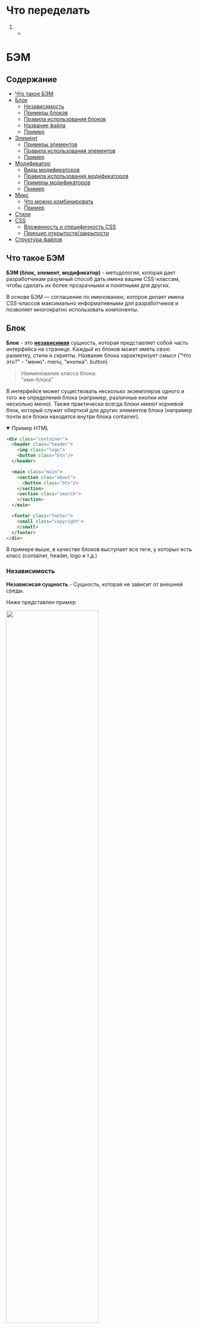 # Что переделать
  1. -

# БЭМ

## Содержание
- [Что такое БЭМ](#what-bem)
- [Блок](#block)
  - [Независимость](#independent)
  - [Примеры блоков](#block-examples)
  - [Правила использования блоков](#block-rules)
  - [Название файла](#block-file-name)
  - [Пример](#block-example)
- [Элемент](#element)
  - [Примеры элементов](#element-examples)
  - [Правила использования элементов](#element-rules)
  - [Пример](#element-example)
- [Модификатор](#modifier)
  - [Виды модификаторов](#modifier-kinds)
  - [Правила использования модификаторов](#modifier-rules)
  - [Примеры модификаторов](#modifier-examples)
  - [Пример](#modifier-example)
- [Микс](#mix)
  - [Что можно комбинировать](#mix-combine)
  - [Пример](#mix-example)
- [Стили](#styles)
- [CSS](#css)
  - [Вложенность и специфичность CSS](#css-specificity)
  - [Принцип открытости/закрытости](#css-open-close-principle)
- [Структура файлов](#file-structure)

## <a name="what-bem"></a>Что такое БЭМ

**БЭМ (блок, элемент, модификатор)** - методология, которая дает разработчикам разумный способ дать имена вашим CSS-классам,
чтобы сделать их более прозрачными и понятными для других.

В основе БЭМ — соглашение по именованию, которое делает имена CSS-классов максимально информативными для разработчиков и позволяет многократно использовать компоненты.

## <a name="block"></a>Блок

**Блок** - это [**независимая**](#independent) сущность, которая представляет собой часть интерфейса на странице.
Каждый из блоков может иметь свою разметку, стили и скрипты. Название блока характеризует смысл ("Что это?" - "меню": menu, "кнопка": button)

> Наименование класса блока:<br>"имя-блока"

В интерфейсе может существовать несколько экземпляров одного и того же определения блока (например, различные кнопки или несколько меню).
Также практически всегда блоки имеют корневой блок, который служит оберткой для других элементов блока (например почти все блоки находятся внутри блока container).

<details open>
  <summary>
    Пример HTML
  </summary>

  ```html
  <div class="container">
    <header class="header">
      <img class="logo">
      <button class="btn"/>
    </header>

    <main class="main">
      <section clas="about">
        <button class="btn"/>
      </section>
      <section class="search">
      </section>
    </main>

    <footer class="footer">
      <small class="copyright">
      </small>
    </footer>
  </div>
  ```
</details>

В примере выше, в качестве блоков выступает все теги, у которых есть класс (container, header, logo и т.д.)

### <a name="independent"></a>Независимость
**Независисая сущность** - Сущность, которая не зависит от внешней среды.

Ниже представлен пример

<img src="./independent-example-1.png" style="width: 70%">

<details>
  <summary>
    Пример HTML
  </summary>

  ```html
  <div class="container">
    <header class="header">
      <h1 class="header__title">
        Example BEM
      </h1>
    </header>

    <main class="main">
      <section class="store">
        <div class="card">
          <div class="card__header">
            <h2 class="card__title">
              Card title 1
            </h2>
          </div>

          <div class="card__body">
            <p class="card__description">
              Lorem, ipsum dolor sit amet consectetur adipisicing elit. Omnis, rerum.
            </p>
          </div>
        </div>

        <div class="card">
          <div class="card__header">
            <h2 class="card__title">
              Card title 2
            </h2>
          </div>

          <div class="card__body">
            <p class="card__description">
              Eaque exercitationem illum unde molestias. Quo doloribus sint, quisquam dolore quos eos!
            </p>
          </div>
        </div>

        <div class="card">
          <div class="card__header">
            <h2 class="card__title">
              Card title 3
            </h2>
          </div>

          <div class="card__body">
            <p class="card__description">
              Beatae quibusdam officiis quam nisi omnis, sint ad quasi vero, neque voluptatem dolore
            </p>
          </div>
        </div>
      </section>

      <section class="articles">
        <div class="article">
          <h2 class="article__title">
            Article
          </h2>
          <p class="article__desc">
            Lorem ipsum dolor sit amet, consectetur adipisicing elit. Voluptatem eos accusantium, aspernatur animi.
          </p>
        </div>

        <div class="article">
          <h2 class="article__title">
            Article
          </h2>
          <p class="article__desc">
            Modi mollitia tempore error eos assumenda est ad eligendi illo dolores. Nihil error nesciunt sint, neque repellendus.
          </p>
        </div>
      </section>
    </main>

    <footer class="footer">
      <p class="footer__text">Footer</p>
    </footer>
  </div>
  ```
</details>

Так как блоки являются **независимыми**, мы можем менять их на странице местами, зная что мы ничего не сломаем

<img src="./independent-example-2.png" style="width: 70%">

<details>
  <summary>
    Пример HTML
  </summary>

  ```html
  <div class="container">
    <footer class="footer">
      <p class="footer__text">Footer</p>
    </footer>

    <main class="main">
      <section class="articles">
        <div class="article">
          <h2 class="article__title">
            Article
          </h2>
          <p class="article__desc">
            Lorem ipsum dolor sit amet, consectetur adipisicing elit. Voluptatem eos accusantium, aspernatur animi.
          </p>
        </div>

        <div class="card">
          <div class="card__header">
            <h2 class="card__title">
              Card title 1
            </h2>
          </div>

          <div class="card__body">
            <p class="card__description">
              Lorem, ipsum dolor sit amet consectetur adipisicing elit. Omnis, rerum.
            </p>
          </div>
        </div>
      </section>

      <section class="store">
        <div class="article">
          <h2 class="article__title">
            Article
          </h2>
          <p class="article__desc">
            Modi mollitia tempore error eos assumenda est ad eligendi illo dolores. Nihil error nesciunt sint, neque repellendus.
          </p>
        </div>

        <div class="card">
          <div class="card__header">
            <h2 class="card__title">
              Card title 3
            </h2>
          </div>

          <div class="card__body">
            <p class="card__description">
              Beatae quibusdam officiis quam nisi omnis, sint ad quasi vero, neque voluptatem dolore
            </p>
          </div>
        </div>
      </section>
    </main>

    <header class="header">
      <h1 class="header__title">
        Example BEM
      </h1>
    </header>
  </div>
  ```
</details>

Но для такого поведения на блоки введены [правила](#block-rules)

### <a name="block-examples"></a>Примеры блоков:
- Навигационное меню;
- Таблица;
- Форма;
- Кнопка;
- Список;
- Шапка страницы.

### <a name="block-rules"></a>Правила использования блоков
1. Блокам нельзя писать внешние размеры и позиционирование (margin, position)
2. Внутри одних блоков могут быть сколько угодно блоков

### <a name="block-file-name"></a>Название файла
Каждый блок должен находиться в отдельном файле.
Имя файла должно равняться названию блока.

<details open>
  <summary>
    Пример SCSS
  </summary>

  ```scss
  // Filename: _btn.scss
  .btn {
    $font-size: 0.5em;

    display: inline-block;
    width: $font-size;
    height: $font-size;
    background-color: antiquewhite;
    border-radius: 100%;

    &--highlighted {
      background-color: yellow;
    }
  }
  ```
</details>

### <a name="block-example"></a>Пример
Разберем шапку сайта.

<img src="./bem-block-example.png" style="width: 70%">

<br>

<details open>
  <summary>
    Пример HTML
  </summary>

  ```html
  <header class="header">
    <div class="header__inner">

      <div class="header__top">
        <nav class="menu">
          <ul class="menu__list">
            <li class="menu__item">
              <a class="menu__link" href="#">
                Tab 1
              </a>
            </li>
            <li class="menu__item">
              <a class="menu__link" href="#">
                Tab 2
              </a>
            </li>
            <li class="menu__item">
              <a class="menu__link" href="#">
                Tab 3
              </a>
            </li>
            <li class="menu__item">
              <a class="menu__link" href="#">
                Tab 4
              </a>
            </li>
          </ul>
        </nav>
      </div>

      <div class="header__bottom">
        <div class="logo">
          <img class="logo__img" src="#">
        </div>
        <div class="search">
          <form class="search__form">
            <input class="search__input" type="search">
          </form>
        </div>
        <div class="auth">
          <form class="auth__form">
            <input class="auth__input" type="text">
            <input class="auth__input" type="password">
            <button class="auth__btn">
              sign in
            </button>
          </form>
        </div>
      </div>

    </div>
  </header>
  ```
</details>

Здесь имеются 5 блоков:
- menu block;
- search block;
- auth block;
- logo block;
- head block.

Внутри head block мы можем двигать блоки как захотим. К примеру мы можем поменять блоки logo block и search block местами зная что внешний вид от этого не изменится в худшую сторону (из-за **независимости** блоков).

Каждый блок может состоять из **элементов**, которые являются составной частью блока и имеют с ним тесную связь.

---

## <a name="element"></a>Элемент
**Элемент** - часть блока, зависимая от него семантически и функционально. Название элемента, как и название блока, характеризует смысл («Что это?» — "пункт": item, "текст": text)

> Наименование класса элемента: отделяется двойным подчеркиванием.<br>"имя-блока__имя-элемента".

Элементы не могут существовать за пределами блока, к которому принадлежат. **У всех элементов должен быть родительский блок**.
<details open>
  <summary>
    Пример HTML
  </summary>

  ```html
  <!-- Хорошо -->
  <div class="about">
    <div class="about__inner">
      <div class="about__items"></div>
    </div>
  </div>

  <!-- Плохо: элемент НЕ находится внутри блока about -->
  <div class="about__header"></div>
  ```
</details>

### <a name="element-examples"></a>Примеры элементов:
- Навигационное меню (блок), содержащее пункты меню (элементы);
- Таблица (блок), содержащая ячейки и заголовки (элементы);
- Форма (блок), содержащая поля ввода (элементы).

### <a name="element-rules"></a>Правила использования элементов
1. Элемент без блока существовать не может;
2. Внутри элементов могут быть сколько угодно элементов;
3. Элемент — всегда часть блока, а не другого элемента. Это означает, что в названии элементов нельзя прописывать иерархию вида block__elem1__elem2.

<details open>
  <summary>
    Пример HTML
  </summary>

  ```html
  <div class="about">
    <div class="about__inner">
      <!-- Хорошо -->
      <div class="about__items"></div>

      <!-- Плохо: элемент элемента не бывает-->
      <div class="about__inner__items"></div>
    </div>
  </div>

  <!-- Плохо: Элемент about__footer находится за пределами своего блока about -->
  <div class="about__footer"></div>
  ```
</details>

### <a name="element-example"></a>Пример
Разберем блок menu block из [примера блока](#header-example).

<img src="./bem-element-example.png" style="width: 70%">

<br>
<details open>
  <summary>
    Пример HTML
  </summary>

  ```html
  <nav class="menu">
    <ul class="menu__list">
      <li class="menu__item">
        <a class="menu__link" href="#">
          Tab 1
        </a>
      </li>
      <li class="menu__item">
        <a class="menu__link" href="#">
          Tab 2
        </a>
      </li>
      <li class="menu__item">
        <a class="menu__link" href="#">
          Tab 3
        </a>
      </li>
      <li class="menu__item">
        <a class="menu__link" href="#">
          Tab 4
        </a>
      </li>
    </ul>
  </nav>
  ```
</details>

Здесь имеются 4 элемента

Вкладки (Tab 1, Tab 2, Tab 3, Tab 4) принадлежат menu block и не могут использоваться вне блока!

---

## <a name="modifier"></a> Модификатор
**Модификатор** - сущность, которая определяет внешний вид, состояние и поведение. Модификатор может задаваться как блоку, так и элементу. Название характеризует блок/объект "Какой размер?", "Какая тема?", "Какой статус?"

> Класс модификатора: отделяют от имени блока или элемента двойным дефисом (--)<br>"имя-блока--значение-модификатора" ИЛИ<br>"имя-блока__имя-элемента--значение-модификатора" ИЛИ<br>"имя-блока__имя-элемента--имя-модификатора--значение-модификатора" [хзхз].

Для одного элемента/блока допускается использование нескольких модификаторов, если они представляют разные свойства. **Модификатор нельзя использовать самостоятельно**.

<details open>
  <summary>
    Пример HTML
  </summary>

  ```html
  <!-- Хорошо -->
  <button class="button button--primary button--inactive">
  </button>
  <div class="card card--theme-transparent">
    <div class="card__header"></div>
    <div class="card__content"></div>
  </div>

  <!-- Плохо: модификатор используется без блока -->
  <div class="form--primary">
    <div class="form__group">
      <input class="form__input">
    </div>
  </div>
  ```
</details>

### <a name="modifier-kinds"></a>Виды модификаторов
1. Логические - Применяют, когда факт наличия модификатора важнее, чем его значение (visible: true или false, active, disabled и т.д.);
2. Ключ-значение - Используют в тех случаях, когда значение модификатора важно (size: large, medium, small, theme: winter, dark, light).

<details open>
  <summary>
    Пример HTML
  </summary>

  ```html
  <!-- Пример: модификатор логический -->
  <button class="btn btn--inactive"></button>
  <button class="btn btn--lg"></button>

  <!-- Пример: модификатор ключ-значение -->
  <div class="card card--theme-dark"></div>
  <a class="icon icon--pdf"></a>
  ```
</details>

### <a name="modifier-rules"></a>Правила использования модификаторов
- Блоку или элементу нельзя одновременно присвоить разные значения модификатора;
- Модификатор одной БЭМ-сущности нельзя использовать вместе с другой;
- Модификатор нельзя использовать самостоятельно.

<details open>
  <summary>
    Пример HTML
  </summary>

  ```html
  <!-- Хорошо -->
  <div class="card card--theme-transparent">
    <div class="card__header"></div>
    <div class="card__content"></div>
  </div>

  <!-- Плохо: используются два значения модификатора theme -->
  <div class="card card--theme-transparent card--theme-dark">
    <div class="card__header"></div>
    <div class="card__content"></div>
  </div>

  <!-- Хорошо -->
  <div class="article form form--theme-black">
  </div>

  <!-- Плохо: модификатор блока form используется вместе с другим блоком article -->
  <div class="article form--theme-black">
  </div>


  <!-- Хорошо -->
  <button class="button button--primary button--active">...</button>

  <!-- Плохо: модификаторы используются без блока -->
  <button class="button--primary button--active">...</button>
  ```

</details>

### <a name="modifier-examples"></a>Примеры модификаторов
- Навигационное меню (блок), содержащее пункты меню (элементы), один из пунктов меню активен (модификатор);
- Кнопки (блок), которых может быть несколько видов (модификаторы);
- Текст состояния (блок), у которого может быть несколько цветов (модификаторы).

### <a name="modifier-example"></a>Пример
Разберем блок menu block из [примера блока](#header-example). Он находится в шапке (сверху) и в подвале (снизу) страницы.

<img src="./bem-modifier-example.png" style="width: 70%">

<br>
<details open>
  <summary>Пример HTML</summary>

  ```html
  <!-- Верхнее menu-block -->
  <nav class="menu">
    <ul class="menu__list">
      <li class="menu__item">
        <a class="menu__link" href="#">
          Tab 1
        </a>
      </li>
      <li class="menu__item">
        <a class="menu__link" href="#">
          Tab 2
        </a>
      </li>
      <li class="menu__item">
        <a class="menu__link" href="#">
          Tab 3
        </a>
      </li>
      <li class="menu__item">
        <a class="menu__link" href="#">
          Tab 4
        </a>
      </li>
    </ul>
  </nav>

  <!-- Нижнее menu-block -->
  <nav class="menu menu--theme-round">
    <ul class="menu__list">
      <li class="menu__item">
        <a class="menu__link" href="#">
          Tab 1
        </a>
      </li>
      <li class="menu__item">
        <a class="menu__link" href="#">
          Tab 2
        </a>
      </li>
      <li class="menu__item">
        <a class="menu__link" href="#">
          Tab 3
        </a>
      </li>
      <li class="menu__item">
        <a class="menu__link" href="#">
          Tab 4
        </a>
      </li>
    </ul>
  </nav>
  ```
</details>

Внешний вид верхнего и нижнего меню заметно отличается.
По HTML нижнее и верхнее меню отличаются только тем, что у нижнего в блоке добавился класс "menu--theme-round"

## <a name="#mix"></a>Микс
**Микс** - способ комбинирования разных БЭМ-сущностей для одного DOM-узла.

> **БЭМ-сущности** - блоки, элементы и модификаторы.

Позволяют:
1. Совмещать поведение и стили нескольких сущностей без дублирования кода;
2. Одинаково форматировать разные HTML-элементы.

<details open>
  <summary>
    Пример HTML
  </summary>

  ```html
  <nav class="nav">
    <!-- Совмещение блока logo и элемента nav__logo = микс -->
    <img src="logo.png" class="logo nav__logo">
    <h1>My webpage</h1>

    <ul class="menu">
      <li class="menu__link">Link 1</li>
      <li class="menu__link">Link 2</li>
      <li class="menu__link">Link 3</li>
    </ul>
  </nav>
  ```
</details>

### <a name="mix-combine"></a>Что можно комбинировать
Комбинировать можно все БЭМ-сущности:
1. Блок с блоком
2. Блок с элементом
3. Элемент с элементом

### <a name="mix-example"></a>Пример
У нас имеется шапка страницы с ссылками, рейтингом и т.д.:

<details open>
  <summary>
    Пример HTML
  </summary>

  ```html
  <aside class="aside">
    <div class="aside__group">
      <ul class="article-tags">
        <li class="article-tags__tag">
          Methodology
        </li>
      </ul>

      <div class="social-likes">
        <a class="social-likes__service social-likes__service--type-facebook" href="#"></a>
        <a class="social-likes__service social-likes__service--type-vk" href="#"></a>
        <a class="social-likes__service social-likes__service--type-twitter"href="#"></a>
      </div>

      <div class="rating-stars">
        <div class="rating-stars__title">Оцените статью</div>
        <div class="rating-stars__stars">
          <span class="rating-stars__item">★</span>
          <span class="rating-stars__item">★</span>
          <span class="rating-stars__item">★</span>
          <span class="rating-stars__item">★</span>
          <span class="rating-stars__item">★</span>
        </div>
      </div>
    </div>

    <div class="amendments">
      Сообщить об ошибке на
      <a class="link" href="#">Гитхабе</a>
      или исправить в
      <a class="link" href="#">prose.io.</a>
    </div>
  </aside>
  ```
</details>

Выглядит она следующим образом

<img src="./mix-example-1.png">

Весь контент выглядит слипшимся, необходимо добавить отступы. Но как мы помним для блоков нельзя задавать отступы (margin)

Тут на помощь приходит микс. Добавим дополнительные классы

<details open>
  <summary>
    Пример HTML
  </summary>

  ```html
  <aside class="aside">
    <div class="aside__group">
      <ul class="aside__tags article-tags">
        <li class="article-tags__tag">
          Methodology
        </li>
      </ul>

      <div class="aside__social social-likes">
        <a class="social-likes__service social-likes__service--type-facebook" href="#"></a>
        <a class="social-likes__service social-likes__service--type-vk" href="#"></a>
        <a class="social-likes__service social-likes__service--type-twitter"href="#"></a>
      </div>

      <div class="aside__rating rating-stars">
        <div class="rating-stars__title">Оцените статью</div>
        <div class="rating-stars__stars">
          <span class="rating-stars__item">★</span>
          <span class="rating-stars__item">★</span>
          <span class="rating-stars__item">★</span>
          <span class="rating-stars__item">★</span>
          <span class="rating-stars__item">★</span>
        </div>
      </div>
    </div>

    <div class="aside__amendments amendments">
      Сообщить об ошибке на
      <a class="link" href="#">Гитхабе</a>
      или исправить в
      <a class="link" href="#">prose.io.</a>
    </div>
  </aside>
  ```
</details>

И добавим следующие стили:

<details open>
  <summary>
    Пример SCSS
  </summary>

  ```scss

  .aside {

    &__tags {
      margin: 0 16px 8px 0;
    }

    &__social {
      margin: 0 26px 0 0;
    }

    &__rating {
      margin: 0 16px 8px 0;
    }
  }
  ```
</details>

В итоге получаем следующий результат:

<img src="./mix-example-2.png">

## <a name="css"></a>CSS

### <a name="css-specificity"></a>Вложенность и специфичность CSS
> [!IMPORTANT]
> Это не касается всего, что находится в папке base (базовых стилей, вендоров и хелперов)

Одно из основных правил методологии BEM - использовать **ТОЛЬКО** селекторы классов.
```scss
.btn {
  ...
}
```
Поэтому мы **НЕ** используем.
1. Идентификаторы
```scss
#example {
  ...
}
```
2. Cелекторы тегов
```scss
button.button {
  ...
}

// ИЛИ

div {
  ...
}
```
3. Универсальный селектор
```scss
* {
  ...
}
```
4. Комбинированные селекторы
```scss
.btn.btn--active {
  ...
}
```
5. Селекторы атрибутов
```scss
input[type=submit] {
  ...
}
```

Почему мы их не используем? Ответ: из-за увеличения специфичности и связности

Использовать вложенные селекторы можно, но важно соблюдать принцип инкапсуляции: правила одного блока не должны влиять на внутренний мир другого блока.

Блок влияет только на свои элементы и не может воздействовать на элементы другого блока или на сам блок.

<details open>
  <summary>
    Пример SCSS
  </summary>

  ```scss
  <!-- Хорошо -->
  .list {
    ...

    &__item {
      ...
    }
  }

  .link {
    ...
  }

  // Плохо: Блок list влияет на поведение блока link
  .list {
    ...

    &__item {
      ...

      .link {
        ...
      }
    }
  }


  .btn {
    ...

    &__icon {
      ...
    }
  }

  .list {
    ...

    &__item {
      ...

      // Плохо: Блок list влияет на поведение элемента блока btn
      .btn__icon {
        ...
      }
    }
  }
  ```
</details>

Вложенность уместна, если необходимо изменить стили элементов в зависимости от модификатора (например, состояния блока или заданной темы):

<details open>
  <summary>
    Пример SCSS
  </summary>

  ```scss
  .card--dark-theme {
    ...

    .card__header {
      ...
    }

    .card__content {
      ...
    }
  }
  ```
</details>


При правильном использовании любые селекторы, написанные в формате BEM, должны иметь одинаковую оценку специфичности (0,1,0)

> [!NOTE]
> Более подробно со специфичностью в CSS можно ознакомиться [здесь](https://doka.guide/css/specificity/) (Ссылку потом поменяю)

<details open>
  <summary>
    Пример SCSS
  </summary>

  ```scss
  // Хорошо
  .nav {
    ...

    &__list {
      ...
    }

    &__item {
      ...
    }

    &__link {
      ...

      &--active {
        ...
      }
    }
  }

  // Плохо: используются вложенные селекторы
  .nav {
    ...

    .nav__list {
      ...

      .nav__item {
        ...

        .nav__link {
          ...

          .nav--active {
            ...
          }
        }
      }
    }
  }
  ```
</details>

> [!IMPORTANT]
> Использовать псевдоклассы и псевдоэлементы можно и они не влияют на вложенность!

### <a name="css-open-close-principle"></a>Принцип открытости/закрытости
Любой HTML-элемент страницы должен быть открыт для модификации, но закрыт для изменения. Разрабатывать новые CSS-реализации следует так, чтобы не пришлось менять уже существующие.

Предположим, что появилась необходимость изменить размер одной из кнопок. Следуя принципу открытости/закрытости, модифицируем кнопку.

HTML-реализация:

```html
<button class="button">...</button>
<button class="button button--size-s">...</button>
```
CSS-реализация:

```scss
.button {
  font-family: Arial, sans-serif;
  text-align: center;
  font-size: 11px;
  line-height: 20px;

  &--size-s {
    font-size: 13px;
    line-height: 24px;
  }
}
```

## <a name="file-structure"></a>Структура файлов
Файловая структура стилей следующая:
  1. commons - папка с общими стилями, которые будут использовать точки входа
  2. main - папка со стилями, точка входа которой является main
  3. ... - папка со стилями, точка входа которой является (pdf, manage и т.д)

<details open>
  <summary>
    Пример файловой структуры с точкой входа main
  </summary>

  ```text
  main/
  |
  |- abstracts/
  | |- __application.sass
  |
  |- base/
  | |- __application.sass
  |
  |- components/
  | |- __application.sass
  |
  |- pages/
  | |- __application.sass
  |
  |- vendors/
  | |- __application.sass
  |
  |- vendors-redefine/
  | |- __application.sass
  |
  |- application.sass
  ```
</details>

Для каждой папки создается файл __application.sass, в который импортируется все файлы папки

Структура внутри этих папок:
  1. abstracts - собраны все инструменты и помощники Sass, используемые в проекте.
    Каждые глобальные переменные, функции, миксины и плейсхолдеры должны быть помещены сюда.
    Правила:
      1. Она не должна выдавать ни одной строки CSS при самостоятельной компиляции. Это не что иное, как помощники Sass.

<details open>
  <summary>
    Пример папки abstracts
  </summary>

  ```text
  abstracts/
  |
  |- _variables.sass
  |- _mixins.sass
  |- _placeholders.sass
  |- _functions.sass
  |- __application.sass
  ```
</details>

  2. base - используется для определения стилей, которые распределяются по всему приложению (базовые стили, шрифты, хелперы и т.д)

<details open>
  <summary>
    Пример папки base
  </summary>

  ```text
  base/
  |
  |- _base.sass
  |- _fonts.sass
  |- _helpers.sass
  |- __application.sass
  ```
</details>

  3. components - здесь хранятся многократно используемые компоненты (btn, form, header, footer)

<details open>
  <summary>
    Пример папки components
  </summary>

  ```text
  components/
  |
  |- _button.sass
  |- _input.sass
  |- _modal.sass
  |- _header.sass
  |- __application.sass
  ```
</details>

  4. pages - содержит стили для конкретных страниц (event-show, report-index и т.д)

<details open>
  <summary>
    Пример папки pages
  </summary>

  ```text
  pages/
  |
  |- event/
  |   |- _event-index.sass
  |   |- _event-show.sass
  |   |- _event-edit.sass
  |- report/
  |   |- _event-edit.sass
  |   |- _event-show.sass
  |- __application.sass
  ```
</details>

  5. vendors - папка со сторонними/внешними фреймворками и библиотеками (normalize, tusur_header_addons, bootstrap, jqueryUI)
    Правила:
      1. Все инструменты сторонних производителей (фреймворки, библиотеки, помощники) должны быть разделены по папкам

<details open>
  <summary>
    Пример папки vendors
  </summary>

  ```text
  vendors/
  |
  |- bourbon/
  |- fontawesome/
  |- neat/
  |- normalize/
  |- __application.sass
  ```
</details>

  6. vendors-redefine - используется для переопределения стилей сторонних библиотек
    Например, vendors-redefine/_bootstrap.scss - это файл, содержащий все правила CSS, предназначенные для повторного объявления некоторых CSS Bootstrap по умолчанию. Это сделано для того, чтобы избежать редактирования самих файлов поставщиков, что, как правило, не является хорошей идеей

<details open>
  <summary>
    Пример папки vendors-redefine
  </summary>

  ```text
  vendors-redefine/
  |
  |- _bootstrap.sass
  |- _jquery-ui.sass
  |- __application.sass
  ```
</details>

  7. application.sass - для импорта всех наших стилей из других папок.

Ниже представлен пример файловой структуры

<details open>
  <summary>
    Пример файловой структуры с папками main и commons
  </summary>

  ```text
  commons/
  |
  |- abstracts
  |   |- _variables.sass
  |   |- _mixins.sass
  |   |- __application.sass
  |- base
  |   |- _base.sass
  |   |- _fonts.sass
  |   |- __application.sass
  |
  |- application.sass

  main/
  |
  |- abstracts/
  |	|- _fonts.sass
  |	|- _mixins.sass
  |	|- _variables.sass
  | |- __application.sass
  |
  |- components/
  |	|- _button.sass
  |	|- _input.sass
  |	|- _modal.sass
  | |- _header.sass
  | |- __application.sass
  |
  |- pages/
  | |- event/
  | | |- _event-index.sass
  | | |- _event-show.sass
  | | |- _event-edit.sass
  | |
  | |- report/
  | | |- _event-edit.sass
  | | |- _event-show.sass
  | |
  | |- __application.sass
  |
  |- vendors/
  |	|- bourbon/
  |	|- fontawesome/
  |	|- neat/
  |	|- normalize/
  | |- __application.sass
  |
  |- vendors-redefine/
  | |- bootstrap/
  | |  |- bootstrap.sass
  | |
  | |- __application.sass
  |
  |- application.sass
  ```
</details>

<details open>
  <summary>
    Пример __application.sass папки main/components
  </summary>

  ```scss
  @import './button'
  @import './input'
  @import './modal'
  @import './header'
  ```
</details>

<details open>
  <summary>
    Пример application.sass папки main
  </summary>

  ```scss
  // Commons
  @import '../commons/application'

  // Abstracts
  @import './abstracts/_application'

  // Vendors
  @import './vendors/_application'

  // Vendors-redefine
  @import './vendors-redefine/_application'

  // Theme
  @import './themes/_application'

  // Components
  @import './components/_application'

  // Layouts
  @import './pages/_application'
  ```
</details>

# Для себя

## Ссылки [Доволен?!]
1. https://nicothin.pro/idiomatic-pre-CSS/#bem-elem - максимально короткое объяснение БЭМа
2. https://github.com/yoksel/common-words <br> https://github.com/nicothin/idiomatic-pre-CSS/blob/gh-pages/words_and_abbreviations.md - если сложно придумать название для класса


4. https://gist.github.com/radist2s/0b74fb70d3cf4cc4a9baaf72921f2d41
5. https://openclassrooms.com/en/courses/5625786-produce-maintainable-css-with-sass/6009176-use-bem-selectors-with-sass
6. https://gist.github.com/zoxon/6e32de9f0e43910a79df